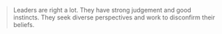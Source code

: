 >Leaders are right a lot. They have strong judgement and good instincts. They seek diverse perspectives and work to disconfirm their beliefs.